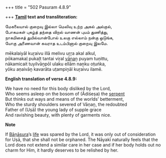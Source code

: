 +++
title = "502 Pasuram 4.8.9"

+++
**[Tamil](/definition/tamil#history "show Tamil definitions") text and transliteration:**

மேகலையால் குறைவு இல்லா மெலிவு உற்ற அகல் அல்குல்,  
போகமகள் புகழ்த் தந்தை விறல் வாணன் புயம் துணித்து,  
நாகமிசைத் துயில்வான்போல் உலகு எல்லாம் நன்கு ஒடுங்க,  
யோகு அணைவான் கவராத உடம்பினால் குறைவு இலமே.

mēkalaiyāl kuṟaivu illā melivu uṟṟa akal alkul,  
pōkamakaḷ pukaḻt tantai viṟal [vāṇaṉ](/definition/vanan#history "show vāṇaṉ definitions") puyam tuṇittu,  
nākamicait tuyilvāṉpōl ulaku ellām naṉku oṭuṅka,  
yōku aṇaivāṉ kavarāta uṭampiṉāl kuṟaivu ilamē.

**English translation of verse 4.8.9:**

We have no need for this body disliked by the Lord,  
Who seems asleep on the bosom of (Ādiśeṣa) the [serpent](/definition/serpent#history "show serpent definitions")  
But thinks out ways and means of the worlds’ betterment,  
Who the sturdy shoulders severed of Vāṇaṉ, the redoubted  
Father of (Uṣā) the young lady of supple grace  
And ravishing beauty, with plenty of garments nice.

**Note**

If [Bāṇāsura](/definition/banasura#vaishnavism "show Bāṇāsura definitions")’s [life](/definition/life#history "show life definitions") was spared by the Lord, it was only out of consideration for Uṣā, that she shall not be orphaned. The Nāyakī naturally feels that the Lord does not extend a similar care in her case and if her body holds out no charm for Him, it hardly deserves to be relished by her.


